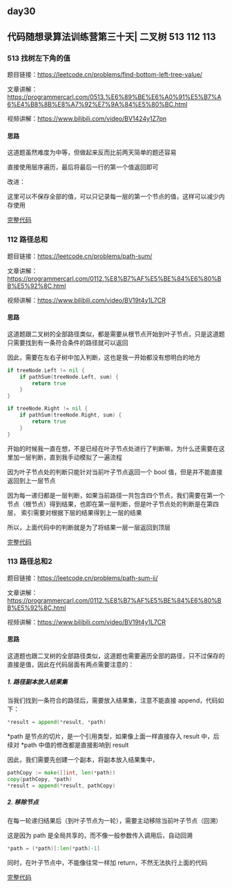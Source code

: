 ## day30

## 代码随想录算法训练营第三十天| 二叉树 513 112 113

### 513 找树左下角的值

题目链接：https://leetcode.cn/problems/find-bottom-left-tree-value/

文章讲解：https://programmercarl.com/0513.%E6%89%BE%E6%A0%91%E5%B7%A6%E4%B8%8B%E8%A7%92%E7%9A%84%E5%80%BC.html

视频讲解：https://www.bilibili.com/video/BV1424y1Z7pn

#### 思路
这道题虽然难度为中等，但做起来反而比前两天简单的题还容易

直接使用层序遍历，最后将最后一行的第一个值返回即可

改进：

这里可以不保存全部的值，可以只记录每一层的第一个节点的值，这样可以减少内存使用

[完整代码](https://github.com/hd2yao/leetcode/tree/master/training/day30/0513_find_bottom_left_tree_value.go)

### 112 路径总和

题目链接：https://leetcode.cn/problems/path-sum/

文章讲解：https://programmercarl.com/0112.%E8%B7%AF%E5%BE%84%E6%80%BB%E5%92%8C.html

视频讲解：https://www.bilibili.com/video/BV19t4y1L7CR

#### 思路
这道题跟二叉树的全部路径类似，都是需要从根节点开始到叶子节点，只是这道题只需要找到有一条符合条件的路径就可以返回

因此，需要在左右子树中加入判断，这也是我一开始都没有想明白的地方
```go
if treeNode.Left != nil {
    if pathSum(treeNode.Left, sum) {
        return true
    }
}

if treeNode.Right != nil {
    if pathSum(treeNode.Right, sum) {
        return true
    }
}
```
开始的时候我一直在想，不是已经在叶子节点处进行了判断嘛，为什么还需要在这里加一层判断，直到我手动模拟了一遍流程

因为叶子节点处的判断只能针对当前叶子节点返回一个 bool 值，但是并不能直接返回到上一层节点

因为每一递归都是一层判断，如果当前路径一共包含四个节点，我们需要在第一个节点（根节点）得到结果，也即在第一层判断，但是叶子节点处的判断是在第四层，
索引需要对根据下层的结果得到上一层的结果

所以，上面代码中的判断就是为了将结果一层一层返回到顶层

[完整代码](https://github.com/hd2yao/leetcode/tree/master/training/day30/0112_path_sum.go)

### 113 路径总和2

题目链接：https://leetcode.cn/problems/path-sum-ii/

文章讲解：https://programmercarl.com/0112.%E8%B7%AF%E5%BE%84%E6%80%BB%E5%92%8C.html

视频讲解：https://www.bilibili.com/video/BV19t4y1L7CR

#### 思路
这道题也跟二叉树的全部路径类似，这道题也需要遍历全部的路径，只不过保存的直接是值，因此在代码层面有两点需要注意的：

##### 1. 路径副本放入结果集
当我们找到一条符合的路径后，需要放入结果集，注意不能直接 append，代码如下：
```go
*result = append(*result, *path)
```
*path 是节点的切片，是一个引用类型，如果像上面一样直接存入 result 中，后续对 *path 中值的修改都是直接影响到 result

因此，我们需要先创建一个副本，将副本放入结果集中，
```go
pathCopy := make([]int, len(*path))
copy(pathCopy, *path)
*result = append(*result, pathCopy)
```

##### 2. 移除节点
在每一轮递归结果后（到叶子节点为一轮），需要主动移除当前叶子节点（回溯）

这是因为 path 是全局共享的，而不像一般参数传入调用后，自动回溯
```go
*path = (*path)[:len(*path)-1]
```

同时，在叶子节点中，不能像往常一样加 return，不然无法执行上面的代码

[完整代码](https://github.com/hd2yao/leetcode/tree/master/training/day30/0112_path_sum_ii.go)